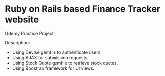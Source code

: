 # Ruby on Rails based Finance Tracker website

Udemy Practice Project

Description:

* Using Devise gemfile to authenticate users.
* Using AJAX for submission requests.
* Using Stock Quote gemfile to retrieve stock quotes.
* Using Boostrap framework for UI views.